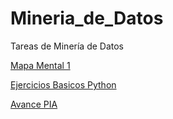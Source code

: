 # Mineria_de_Datos
Tareas de Minería de Datos

[Mapa Mental 1](https://github.com/JesusValGzz/Mineria_de_Datos/blob/main/Mapas_Mentales/MapaMental_1_(1630606).pdf)

[Ejercicios Basicos Python](https://github.com/JesusValGzz/Mineria_de_Datos/blob/main/Ej_python_1630606.ipynb)

[Avance PIA](https://github.com/JesusValGzz/Mineria_de_Datos/blob/main/Avance1_PIA_Equipo10.ipynb)
